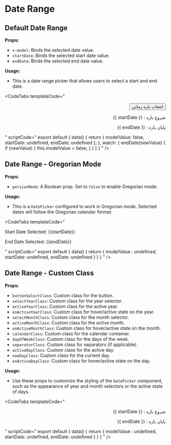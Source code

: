 # Date Range

## Default Date Range

**Props:**

- `v-model`: Binds the selected date value.
- `startDate`: Binds the selected start date value.
- `endDate`: Binds the selected end date value.

**Usage:**

- This is a date range picker that allows users to select a start and end date.

<CodeTabs
  templateCode="
<div dir='rtl' class='mb-6'>
<Button @click='modelValue = true' buttonClass='w-40'>انتخاب بازه زمانی</Button>
</div>
<DateRange v-model='modelValue' v-model:startDate='startDate' v-model:endDate='endDate'/>
<div dir='rtl'>
  <p>
    شروع بازه : <span dir='ltr'>{{ startDate }}</span>
  </p>
  <p>
    پایان بازه : <span dir='ltr'>{{ endDate }}</span>
  </p>
</div>
"
scriptCode="
export default {
  data() {
    return {
      modelValue: false,
      startDate: undefined,
      endDate: undefined
    };
  },
  watch: {
    endDate(newValue) {
      if (newValue) {
        this.modelValue = false;
      }
    }
  }
}
"
/>

## Date Range - Gregorian Mode

**Props:**

- `persianMode`: A Boolean prop. Set to `false` to enable Gregorian mode.

**Usage:**

- This is a `DatePicker` configured to work in Gregorian mode. Selected dates will follow the Gregorian calendar format.

<CodeTabs
  templateCode="
<DateRange v-model='modelValue' v-model:startDate='startDate' v-model:endDate='endDate' :persianMode='false' />
<p>Start Date Selected: {{startDate}}</p>
<p>End Date Selected: {{endDate}}</p>
"
scriptCode="
export default {
data() {
    return {
      modelValue : undefined,
      startDate: undefined,
      endDate: undefined
    }
  }
}
"
/>

## Date Range - Custom Class

**Props:**

- `buttonSelectClass`: Custom class for the button.
- `selectYearClass`: Custom class for the year selector.
- `activeYearClass`: Custom class for the active year.
- `onActiveYearClass`: Custom class for hover/active state on the year.
- `selectMonthClass`: Custom class for the month selector.
- `activeMonthClass`: Custom class for the active month.
- `onActiveMonthClass`: Custom class for hover/active state on the month.
- `calendarClass`: Custom class for the calendar container.
- `dayOfWeekClass`: Custom class for the days of the week.
- `separatorClass`: Custom class for separators (if applicable).
- `activeDayClass`: Custom class for the active day.
- `nowDayClass`: Custom class for the current day.
- `onActiveDayClass`: Custom class for hover/active state on the day.

**Usage:**

- Use these props to customize the styling of the `DatePicker` component, such as the appearance of year and month selectors or the active state of days.

<CodeTabs
  templateCode="
<DateRange v-model='modelValue' v-model:startDate='startDate' v-model:endDate='endDate' buttonSelectClass='bg-indigo-700' dayOfWeekClass='text-black' calenderClass='bg-indigo-200 rounded-2xl' onActiveDayClass='text-balck rounded-2xl hover:bg-indigo-300' nowDayClass='border-indigo-700 hover:bg-indigo-300 text-black rounded-2xl' activeDayClass='bg-indigo-700 text-white rounded-2xl' selectMonthClass='bg-indigo-100' activeMonthClass='bg-indigo-700 hover:bg-indigo-600 hover:text-white text-white' onActiveMonthClass='bg-indigo-200 text-black hover:bg-indigo-300 hover:text-black' selectYearClass='bg-indigo-100' activeYearClass='bg-indigo-700 hover:bg-indigo-600 text-white hover:text-white' onActiveYearClass='bg-indigo-200 text-black hover:bg-indigo-300 hover:text-black'/>
<div dir='rtl'>
  <p>
    شروع بازه : <span dir='ltr'>{{ startDate }}</span>
  </p>
  <p>
    پایان بازه : <span dir='ltr'>{{ endDate }}</span>
  </p>
</div>
"
scriptCode="
export default {
data() {
    return {
      modelValue : undefined,
      startDate: undefined,
      endDate: undefined
    }
  }
}
"
/>
